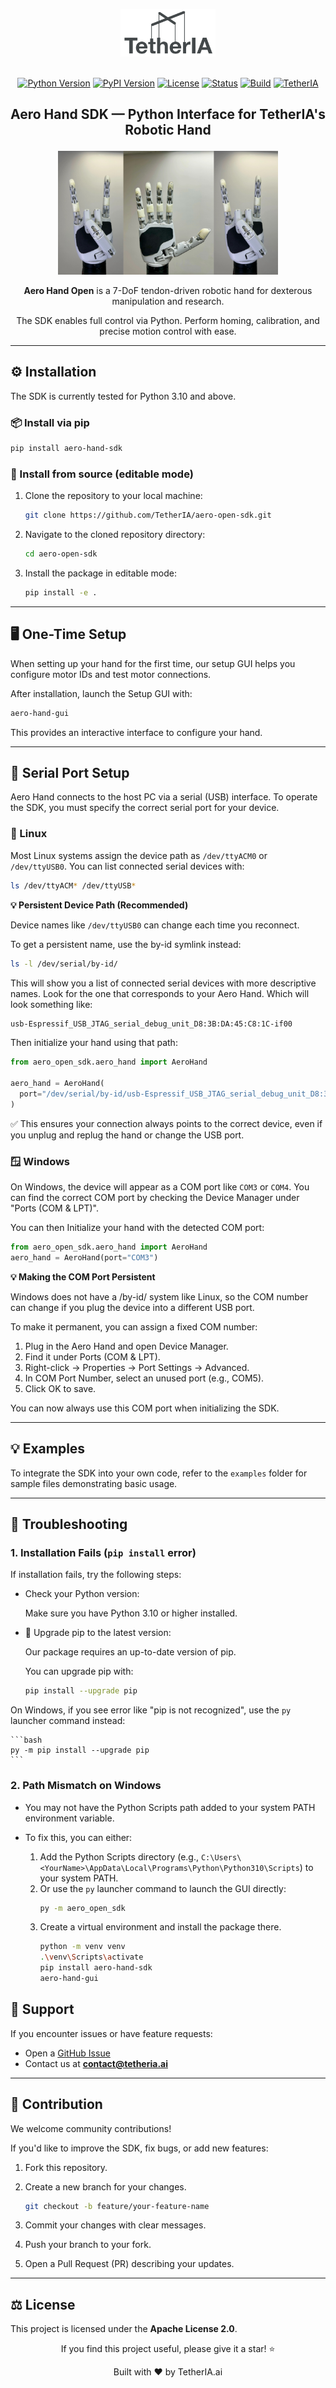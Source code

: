 <p align="center">
  <img alt="Aero Hand Open by TetherIA" src="assets/logo.png" width="30%">
  <br/><br/>
</p>

<div align="center">

[![Python Version](https://img.shields.io/pypi/pyversions/aero-open-sdk)](https://www.python.org/downloads/)
[![PyPI Version](https://img.shields.io/pypi/v/aero-open-sdk)](https://pypi.org/project/aero-hand-sdk/)
[![License](https://img.shields.io/badge/License-Apache%202.0-blue.svg)](LICENSE)
[![Status](https://img.shields.io/pypi/status/aero-open-sdk)](https://pypi.org/project/aero-hand-sdk/)
[![Build](https://img.shields.io/github/actions/workflow/status/TetherIA/aero-open-sdk/test.yml?branch=main)](https://github.com/TetherIA/aero-open-sdk/actions)
[![TetherIA](https://img.shields.io/badge/Developed%20by-TetherIA.ai-0A66C2)](https://tetheria.ai)

</div>

<h2 align="center">
  <p>Aero Hand SDK — Python Interface for TetherIA's Robotic Hand</p>
</h2>

<div align="center">
  <img src="assets/banner.jpg" alt="Aero Hand Demo" title="Aero Hand in action" width="70%"/>
  <p><strong>Aero Hand Open</strong> is a 7-DoF tendon-driven robotic hand for dexterous manipulation and research.</p>
  <p>The SDK enables full control via Python. Perform homing, calibration, and precise motion control with ease.</p>
</div>

---

## ⚙️ Installation

The SDK is currently tested for Python 3.10 and above.

### 📦 Install via pip

```bash
pip install aero-hand-sdk
```

### 🧩 Install from source (editable mode)

1. Clone the repository to your local machine:
   ```bash
   git clone https://github.com/TetherIA/aero-open-sdk.git
   ```

2. Navigate to the cloned repository directory:
   ```bash
   cd aero-open-sdk
   ```

3. Install the package in editable mode:
   ```bash
   pip install -e .
   ```

---

## 🖥️ One-Time Setup

When setting up your hand for the first time, our setup GUI helps you configure motor IDs and test motor connections.

After installation, launch the Setup GUI with:

```bash
aero-hand-gui
```

This provides an interactive interface to configure your hand.

---

## 🔌 Serial Port Setup

Aero Hand connects to the host PC via a serial (USB) interface.
To operate the SDK, you must specify the correct serial port for your device.

### 🐧 Linux

Most Linux systems assign the device path as `/dev/ttyACM0` or `/dev/ttyUSB0`. You can list connected serial devices with:

```bash
ls /dev/ttyACM* /dev/ttyUSB*
```

**💡 Persistent Device Path (Recommended)**

Device names like `/dev/ttyUSB0` can change each time you reconnect.

To get a persistent name, use the by-id symlink instead:

```bash
ls -l /dev/serial/by-id/
```

This will show you a list of connected serial devices with more descriptive names. Look for the one that corresponds to your Aero Hand. Which will look something like:
```bash
usb-Espressif_USB_JTAG_serial_debug_unit_D8:3B:DA:45:C8:1C-if00
```
Then initialize your hand using that path:
```python
from aero_open_sdk.aero_hand import AeroHand

aero_hand = AeroHand(
  port="/dev/serial/by-id/usb-Espressif_USB_JTAG_serial_debug_unit_D8:3B:DA:45:C8:1C-if00"
)
```
✅ This ensures your connection always points to the correct device, even if you unplug and replug the hand or change the USB port.

### 🪟 Windows
On Windows, the device will appear as a COM port like `COM3` or `COM4`. You can find the correct COM port by checking the Device Manager under "Ports (COM & LPT)".

You can then Initialize your hand with the detected COM port:
```python
from aero_open_sdk.aero_hand import AeroHand
aero_hand = AeroHand(port="COM3")
```
**💡 Making the COM Port Persistent**

Windows does not have a /by-id/ system like Linux, so the COM number can change if you plug the device into a different USB port.

To make it permanent, you can assign a fixed COM number:
1. Plug in the Aero Hand and open Device Manager.
2. Find it under Ports (COM & LPT).
3. Right-click → Properties → Port Settings → Advanced.
4. In COM Port Number, select an unused port (e.g., COM5).
5. Click OK to save.

You can now always use this COM port when initializing the SDK.

---


## 💡 Examples

To integrate the SDK into your own code, refer to the `examples` folder for sample files demonstrating basic usage.

---

## 🧰 Troubleshooting

### 1. Installation Fails (`pip install` error)

If installation fails, try the following steps:

- Check your Python version:

    Make sure you have Python 3.10 or higher installed.

- 🔧 Upgrade pip to the latest version:

    Our package requires an up-to-date version of pip.

    You can upgrade pip with:
    ```bash
    pip install --upgrade pip
    ```

On Windows, if you see error like "pip is not recognized", use the `py` launcher command instead:

    ```bash
    py -m pip install --upgrade pip
    ```

### 2. Path Mismatch on Windows

- You may not have the Python Scripts path added to your system PATH environment variable.

- To fix this, you can either:

  1. Add the Python Scripts directory (e.g., `C:\Users\<YourName>\AppData\Local\Programs\Python\Python310\Scripts`) to your system PATH.
  2. Or use the `py` launcher command to launch the GUI directly:
      ```bash
      py -m aero_open_sdk
      ```
  3. Create a virtual environment and install the package there.
      ```bash
      python -m venv venv
      .\venv\Scripts\activate
      pip install aero-hand-sdk
      aero-hand-gui
      ```


## 💬 Support

If you encounter issues or have feature requests:
- Open a [GitHub Issue](https://github.com/TetherIA/aero-open-sdk/issues)
- Contact us at **contact@tetheria.ai**

---

## 🤝 Contribution

We welcome community contributions!

If you'd like to improve the SDK, fix bugs, or add new features:

1. Fork this repository.
2. Create a new branch for your changes.
    ```bash
    git checkout -b feature/your-feature-name
    ```

3. Commit your changes with clear messages.

4. Push your branch to your fork.

5. Open a Pull Request (PR) describing your updates.


---

## ⚖️ License

This project is licensed under the **Apache License 2.0**.


<div align="center">
If you find this project useful, please give it a star! ⭐

Built with ❤️ by TetherIA.ai
</div>